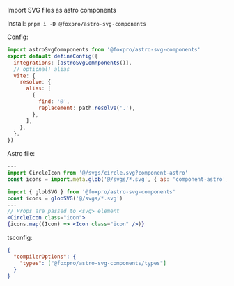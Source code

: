 Import SVG files as astro components

Install:
`pnpm i -D @foxpro/astro-svg-components`

Config:

```js
import astroSvgComnponents from '@foxpro/astro-svg-components'
export default defineConfig({
  integrations: [astroSvgComnponents()],
  // optional! alias
  vite: {
    resolve: {
      alias: [
        {
          find: '@',
          replacement: path.resolve('.'),
        },
      ],
    },
  },
})
```

Astro file:

```jsx
---
import CircleIcon from '@/svgs/circle.svg?component-astro'
const icons = import.meta.glob('@/svgs/*.svg', { as: 'component-astro', eager: true })

import { globSVG } from '@foxpro/astro-svg-components'
const icons = globSVG('@/svgs/*.svg')
---
// Props are passed to <svg> element
<CircleIcon class="icon">
{icons.map((Icon) => <Icon class="icon" />)}
```

tsconfig:

```json
{
  "compilerOptions": {
    "types": ["@foxpro/astro-svg-components/types"]
  }
}
```
